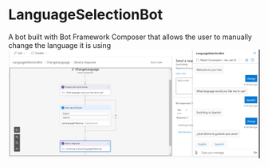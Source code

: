 # LanguageSelectionBot
A bot built with Bot Framework Composer that allows the user to manually change the language it is using
![overview](./docs/overview.png)
